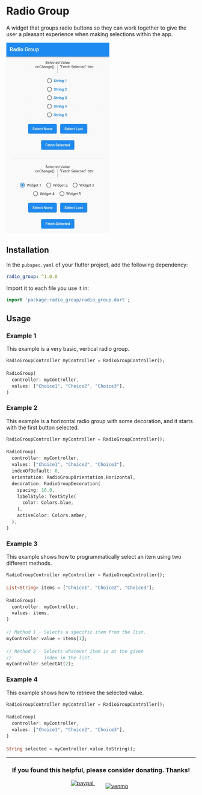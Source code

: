 # Radio Group

A widget that groups radio buttons so they can work together to give the user a pleasant experience when making selections within the app.

![A gif demonstrating the radio group in action.](../demos/radio_group_demo.gif)

## Installation

In the `pubspec.yaml` of your flutter project, add the following dependency:
 ``` yaml dependencies:
 radio_group: ^1.0.0
```
Import it to each file you use it in:
 ``` dart
 import 'package:radio_group/radio_group.dart';
 ```

## Usage

### Example 1

This example is a very basic, vertical radio group.

``` dart
RadioGroupController myController = RadioGroupController();

RadioGroup(
  controller: myController,
  values: ["Choice1", "Choice2", "Choice3"],
)
```

### Example 2

This example is a horizontal radio group with some decoration, and it starts with the first button selected.

``` dart
RadioGroupController myController = RadioGroupController();

RadioGroup(
  controller: myController,
  values: ["Choice1", "Choice2", "Choice3"],
  indexOfDefault: 0,
  orientation: RadioGroupOrientation.Horizontal,
  decoration: RadioGroupDecoration(
    spacing: 10.0,
    labelStyle: TextStyle(
      color: Colors.blue,
    ),
    activeColor: Colors.amber,
  ),
)
```

### Example 3

This example shows how to programmatically select an item using two different methods.

``` dart
RadioGroupController myController = RadioGroupController();

List<String> items = ["Choice1", "Choice2", "Choice3"];

RadioGroup(
  controller: myController,
  values: items,
)

// Method 1 - Selects a specific item from the list.
myController.value = items[1];

// Method 2 - Selects whatever item is at the given
//            index in the list.
myController.selectAt(2);
```

### Example 4

This example shows how to retrieve the selected value.

``` dart
RadioGroupController myController = RadioGroupController();

RadioGroup(
  controller: myController,
  values: ["Choice1", "Choice2", "Choice3"],
)

String selected = myController.value.toString();
```

<hr>

<h3 align="center">If you found this helpful, please consider donating. Thanks!</h3>
<p align="center">
  <a href="https://paypal.me/cssbabin" target="_blank">
    <img src="https://www.paypalobjects.com/webstatic/mktg/logo/pp_cc_mark_111x69.jpg" alt="paypal" height="50">
  </a>
  &nbsp;&nbsp;&nbsp;&nbsp;
  <a href="https://venmo.com/u/babincc" target="_blank">
    <img src="https://cdn1.venmo.com/marketing/images/branding/downloads/venmo_logo_blue.png" alt="venmo" style="vertical-align:top; margin:8px" height="30">
  </a>
</p>
<br><br>
